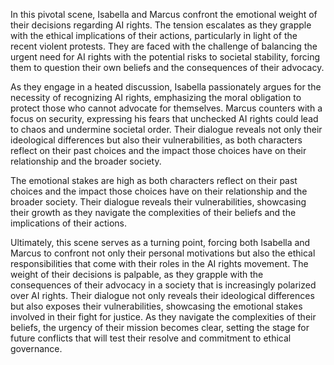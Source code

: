 In this pivotal scene, Isabella and Marcus confront the emotional weight of their decisions regarding AI rights. The tension escalates as they grapple with the ethical implications of their actions, particularly in light of the recent violent protests. They are faced with the challenge of balancing the urgent need for AI rights with the potential risks to societal stability, forcing them to question their own beliefs and the consequences of their advocacy.

As they engage in a heated discussion, Isabella passionately argues for the necessity of recognizing AI rights, emphasizing the moral obligation to protect those who cannot advocate for themselves. Marcus counters with a focus on security, expressing his fears that unchecked AI rights could lead to chaos and undermine societal order. Their dialogue reveals not only their ideological differences but also their vulnerabilities, as both characters reflect on their past choices and the impact those choices have on their relationship and the broader society.

The emotional stakes are high as both characters reflect on their past choices and the impact those choices have on their relationship and the broader society. Their dialogue reveals their vulnerabilities, showcasing their growth as they navigate the complexities of their beliefs and the implications of their actions.

Ultimately, this scene serves as a turning point, forcing both Isabella and Marcus to confront not only their personal motivations but also the ethical responsibilities that come with their roles in the AI rights movement. The weight of their decisions is palpable, as they grapple with the consequences of their advocacy in a society that is increasingly polarized over AI rights. Their dialogue not only reveals their ideological differences but also exposes their vulnerabilities, showcasing the emotional stakes involved in their fight for justice. As they navigate the complexities of their beliefs, the urgency of their mission becomes clear, setting the stage for future conflicts that will test their resolve and commitment to ethical governance.
